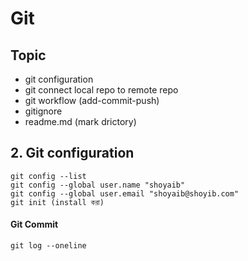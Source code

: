 # Git

## Topic

- git configuration
- git connect local repo to remote repo
- git workflow (add-commit-push)
- gitignore
- readme.md (mark drictory)

## 2. Git configuration

```
git config --list
git config --global user.name "shoyaib"
git config --global user.email "shoyaib@shoyib.com"
git init (install করা)

```

#### Git Commit

```
git log --oneline
```
